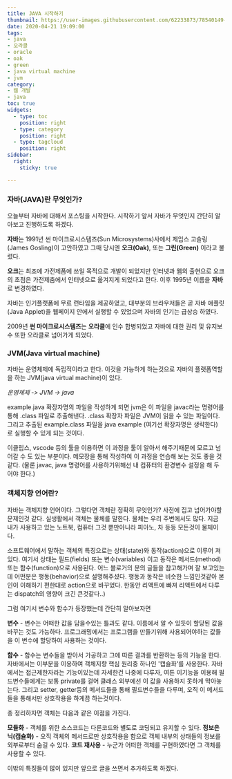 ```yaml
---
title: JAVA 시작하기
thumbnail: https://user-images.githubusercontent.com/62233873/78540149-aa58da80-782e-11ea-9754-33ae5e40ec43.jpg
date: 2020-04-21 19:09:00
tags: 
- java
- 오라클
- oracle
- oak
- green
- java virtual machine
- jvm
category:
- 웹 개발
- java
toc: true
widgets:
  - type: toc
    position: right
  - type: category
    position: right
  - type: tagcloud
    position: right
sidebar:
  right:
    sticky: true

---
```


### 자바(JAVA)란 무엇인가?
오늘부터 자바에 대해서 포스팅을 시작한다. 시작하기 앞서 자바가 무엇인지 간단히 알아보고 진행하도록 하겠다.<!-- more -->

**자바**는 1991년 썬 마이크로시스템즈(Sun Microsystems)사에서 제임스 고슬링(James Gosling)이 고안하였고 그때 당시엔 **오크(Oak)**, 또는 **그린(Green)** 이라고 불렸다. 

**오크**는 최조에 가전제품에 쓰일 목적으로 개발이 되었지만 인터넷과 웹의 출현으로 오크의 초점은 가전제춤에서 인터넷으로 옮겨지게 되었다고 한다. 이후 1995년 이름을 **자바**로 변경하였다.

자바는 인기플랫폼에 무료 런타임을 제공하였고, 대부분의 브라우저들은 곧 자바 애플릿(Java Applet)을 웹페이지 안에서 실행할 수 있었으며 자바의 인기는 급상승 하였다.

2009년 **썬 마이크로시스템즈**는 **오라클**에 인수 합병되었고 자바에 대한 권리 및 유지보수 또한 오라클로 넘어가게 되었다.

### JVM(Java virtual machine)
자바는 운영체제에 독립적이라고 한다. 이것을 가능하게 하는것으로 자바의 플랫폼역할을 하는 JVM(java virtual machine)이 있다.

_운영체제 -> JVM -> java_

example.java 확장자명의 파일을 작성하게 되면 jvm은 이 파일을 javac라는 명령어를 통해 .class 파일로 추출해낸다. .class 확장자 파일은 JVM이 읽을 수 있는 파일이다. 그리고 추출된 example.class 파일을  java example (여기선 확장자명은 생략한다) 로 실행할 수 있게 되는 것이다.

이클립스, vscode 등의 툴을 이용하면 이 과정을 툴이 알아서 해주기때문에 모르고 넘어갈 수 도 있는 부분이다.
메모장을 통해 작성하여 이 과정을 연습해 보는 것도 좋을 것 같다. (물론 javac, java 명령어를 사용하기위해선 내 컴퓨터의 환경변수 설정을 해 두어야 한다.)

### 객체지향 언어란?
자바는 객체지향 언어이다. 그렇다면 객체란 정확히 무엇인가? 사전에 집고 넘어가야할 문제인것 같다. 실생활에서 객체는 물체를 말한다.     물체는 우리 주변에서도 많다. 지금 내가 사용하고 있는 노트북, 컴퓨터 그것 뿐만아니라 피아노, 차 등등 모든것이 물체이다.
	
소프트웨어에서 말하는 객체의 특징으로는 상태(state)와 동작(action)으로 이루어 져 있다. 여기서 상태는 필드(fields) 또는 변수(variables) 이고 동작은 메서드(method) 또는 함수(function)으로 사용된다. 어느 블로거의 분의 글들을 참고해가며 잘 보고있는데 어떤분은 행동(behavior)으로 설명해주셨다. 행동과 동작은 비슷한 느낌인것같아 본인이 이해하기 편한대로 action으로 바꾸었다. 한동안 리액트에 빠져 리액트에서 다루는 dispatch의 영향이 크긴 큰것같다..)
	
그럼 여기서 변수와 함수가 등장했는데 간단히 알아보자면 
	
**변수** - 변수는 어떠한 값을 담을수있는 틀과도 같다. 이름에서 알 수 있듯이 할당된 값을 바꾸는 것도 가능하다. 프로그래밍에서는 프로그램을 만들기위해 사용되어야하는 값들을 이 변수에 할당하여 사용하는 것이다.
	
**함수** - 함수는 변수들을 받아서 가공하고 그에 따른 결과를 반환하는 등의 기능을 한다. 자바에서는 이부분을 이용하여 객체지향 핵심 원리중 하나인 '캡슐화'를 사용한다. 자바에서는 접근제한자라는 기능이있는데 자세한건 나중에 다루자, 여튼 이기능을 이용해 필드변수들에게는 보통 private를 걸어 클래스 외부에선 이 값을 사용하지 못하게 막아놓는다. 그리고 setter, getter등의 메서드들을 통해 필드변수들을 다루며, 오직 이 메서드들을 통해서만 상호작용을 하게끔 하는것이다. 
	
총 정리하자면 객체는 다음과 같은 이점을 가진다.
	
**모듈화** - 객체를 위한 소스코드는 다른코드와 별도로 코딩되고 유지할 수 있다.
**정보은닉(캡슐화)** - 오직 객체의 메서드로만 상호작용을 함으로 객체 내부의 상태들의 정보를 외부로부터 숨길 수 있다.
**코드 재사용** - 누군가 어떠한 객체를 구현하였다면 그 객체를 사용할 수 있다.

이밖의 특징들이 많이 있지만 앞으로 글을 쓰면서 추가하도록 하겠다.
